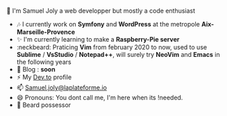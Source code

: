 👋 I'm Samuel Joly a web developper but mostly a code enthusiast

- :notes: I currently work on **Symfony** and **WordPress** at the metropole __Aix-Marseille-Provence__
- :sparkles: I'm currently learning to make a **Raspberry-Pie server**
- :neckbeard: Praticing **Vim** from february 2020 to now, used to use **Sublime** / **VsStudio** / **Notepad++**, will surely try **NeoVim** and **Emacs** in the following years
- 💬 Blog : __soon__
- ⚡️ My <a href='https://dev.to/samueljoly'>Dev.to</a> profile
- 📫 Samuel.joly@laplateforme.io
- 😄 Pronouns: You dont call me, I'm here when its !needed.
- 👯 Beard possessor
